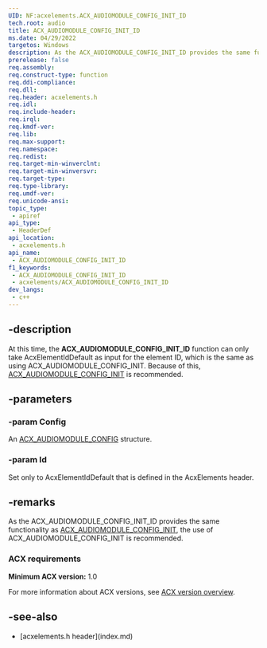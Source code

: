 ```yaml
---
UID: NF:acxelements.ACX_AUDIOMODULE_CONFIG_INIT_ID
tech.root: audio 
title: ACX_AUDIOMODULE_CONFIG_INIT_ID
ms.date: 04/29/2022
targetos: Windows
description: As the ACX_AUDIOMODULE_CONFIG_INIT_ID provides the same functionality as ACX_AUDIOMODULE_CONFIG_INIT, the use of ACX_AUDIOMODULE_CONFIG_INIT is recommended.
prerelease: false
req.assembly: 
req.construct-type: function
req.ddi-compliance: 
req.dll: 
req.header: acxelements.h
req.idl: 
req.include-header: 
req.irql: 
req.kmdf-ver: 
req.lib: 
req.max-support: 
req.namespace: 
req.redist: 
req.target-min-winverclnt: 
req.target-min-winversvr: 
req.target-type: 
req.type-library: 
req.umdf-ver: 
req.unicode-ansi: 
topic_type:
 - apiref
api_type:
 - HeaderDef
api_location:
 - acxelements.h
api_name:
 - ACX_AUDIOMODULE_CONFIG_INIT_ID
f1_keywords:
 - ACX_AUDIOMODULE_CONFIG_INIT_ID
 - acxelements/ACX_AUDIOMODULE_CONFIG_INIT_ID
dev_langs:
 - c++
---
```


## -description

At this time, the **ACX_AUDIOMODULE_CONFIG_INIT_ID** function can only take AcxElementIdDefault as input for the element ID, which is the same as using ACX_AUDIOMODULE_CONFIG_INIT. Because of this, [ACX_AUDIOMODULE_CONFIG_INIT](nf-acxelements-acx_audiomodule_config_init.md) is recommended.

## -parameters

### -param Config

An [ACX_AUDIOMODULE_CONFIG](ns-acxelements-acx_audiomodule_config.md) structure.

### -param Id

Set only to AcxElementIdDefault that is defined in the AcxElements header.

## -remarks

As the ACX_AUDIOMODULE_CONFIG_INIT_ID provides the same functionality as [ACX_AUDIOMODULE_CONFIG_INIT](nf-acxelements-acx_AUDIOMODULE_config_init.md), the use of ACX_AUDIOMODULE_CONFIG_INIT is recommended.

### ACX requirements

**Minimum ACX version:** 1.0

For more information about ACX versions, see [ACX version overview](/windows-hardware/drivers/audio/acx-version-overview).

## -see-also

- [acxelements.h header\]\(index.md\)
